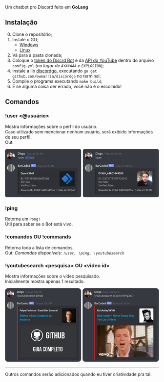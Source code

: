 Um chatbot pro Discord feito em **GoLang**

## Instalação
0. Clone o repositório;
0. Instale o GO;
    - [Windows](https://www.digitalocean.com/community/tutorials/how-to-install-go-and-set-up-a-local-programming-environment-on-windows-10-pt)
    - [Linux](https://www.youtube.com/watch?v=dQw4w9WgXcQ)
0. Vá para a pasta clonada;
0. Coloque o [token do Discrd Bot](https://discord.com/developers/applications) e da [API do YouTube](https://console.developers.google.com/apis/credentials) dentro do arquivo `config.yml` *(no lugar de `AYAYAAA` e `EXPLOSION`)*;
0. Instale a lib [discordgo](https://github.com/bwmarrin/discordgo), executando `go get github.com/bwmarrin/discordgo` no terminal;
0. Compile o programa executando `make build`;
0. E se alguma coisa der errado, você não é o escolhido!

## Comandos
### !user <@usuário>
Mostra informações sobre o perfil do usuário.<br>
Caso utilizado sem mencionar nenhum usuário, será exibido informações de seu perfil.<br>
Out:

<img width="700px" src=".github/README/commandexample-user.png">

### !ping
Retorna um `Pong!`<br>
Útil para saber se o Bot está vivo.

### !comandos OU !commands
Retorna toda a lista de comandos.<br>
Out: *Comandos disponíveis: `!user, !ping, !youtubesearch`*

### !youtubesearch \<pesquisa> OU \<video id>
Mostra informações sobre o vídeo pesquisado.<br>
Inicialmente mostra apenas 1 resultado.

<img width="700px" src=".github/README/commandexample-youtubesearch.png">

---
Outros comandos serão adicionados quando eu tiver criatividade pra tal.